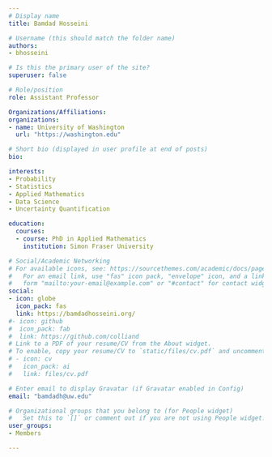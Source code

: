 ```yaml
---
# Display name
title: Bamdad Hosseini

# Username (this should match the folder name)
authors:
- bhosseini

# Is this the primary user of the site?
superuser: false

# Role/position
role: Assistant Professor

Organizations/Affiliations:
organizations:
- name: University of Washington
  url: "https://washington.edu"

# Short bio (displayed in user profile at end of posts)
bio:

interests:
- Probability
- Statistics
- Applied Mathematics
- Data Science
- Uncertainty Quantification

education:
  courses:
  - course: PhD in Applied Mathematics
    institution: Simon Fraser University

# Social/Academic Networking
# For available icons, see: https://sourcethemes.com/academic/docs/page-builder/#icons
#   For an email link, use "fas" icon pack, "envelope" icon, and a link in the
#   form "mailto:your-email@example.com" or "#contact" for contact widget.
social:
- icon: globe
  icon_pack: fas
  link: https://bamdadhosseini.org/
#- icon: github
#  icon_pack: fab
#  link: https://github.com/colliand
# Link to a PDF of your resume/CV from the About widget.
# To enable, copy your resume/CV to `static/files/cv.pdf` and uncomment the lines below.
# - icon: cv
#   icon_pack: ai
#   link: files/cv.pdf

# Enter email to display Gravatar (if Gravatar enabled in Config)
email: "bamdadh@uw.edu"

# Organizational groups that you belong to (for People widget)
#   Set this to `[]` or comment out if you are not using People widget.
user_groups:
- Members

---
```

